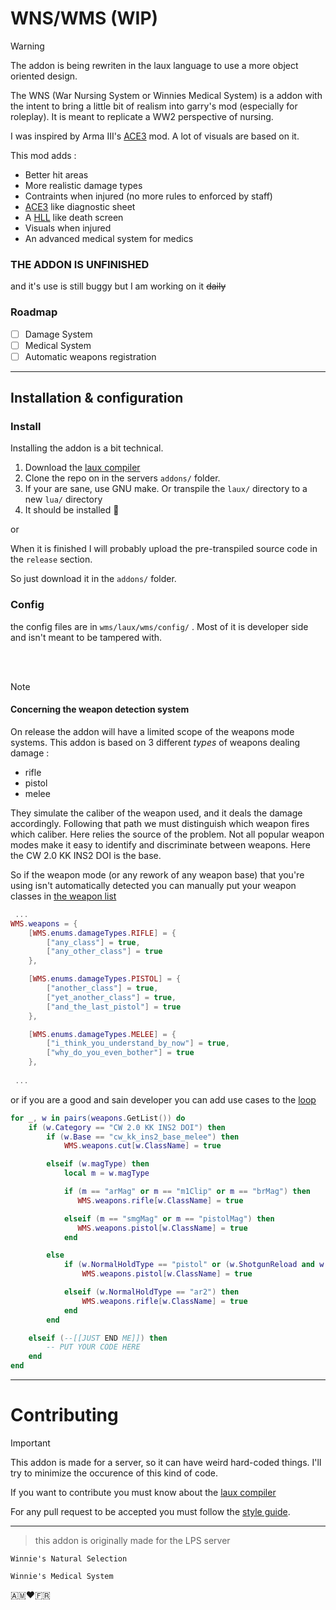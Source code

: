 # WNS/WMS (WIP)

> [!WARNING]
> The addon is being rewriten in the laux language to use a more object oriented design.

The WNS (War Nursing System or Winnies Medical System) is a addon with the intent to bring a little bit of realism into garry's mod (especially for roleplay). It is meant to replicate a WW2 perspective of nursing.

I was inspired by Arma III's [ACE3](https://github.com/acemod/ACE3) mod.
A lot of visuals are based on it.

This mod adds :
- Better hit areas
- More realistic damage types
- Contraints when injured (no more rules to enforced by staff)
- [ACE3](https://github.com/acemod/ACE3) like diagnostic sheet
- A [HLL](https://www.hellletloose.com/) like death screen
- Visuals when injured
- An advanced medical system for medics

### **THE ADDON IS UNFINISHED**

and it's use is still buggy but I am working on it ~~daily~~ 


### Roadmap
- [ ] Damage System
- [ ] Medical System
- [ ] Automatic weapons registration

---
## Installation & configuration

### Install

Installing the addon is a bit technical.

1. Download the [laux compiler](https://github.com/8char/laux-compiler)
2. Clone the repo on in the servers `addons/` folder.
3. If your are sane, use GNU make. Or transpile the `laux/` directory to a new `lua/` directory 
4. It should be installed 🎊

or 

When it is finished I will probably upload the pre-transpiled source code in the `release` section.

So just download it in the `addons/` folder.

### Config


the config files are in `wms/laux/wms/config/` . Most of it is developer side and isn't meant to be tampered with.

<br>
<br>

> [!NOTE]
> #### Concerning the weapon detection system
> On release the addon will have a limited scope of the weapons mode systems.
This addon is based on 3 different *types* of weapons dealing damage : 
>* rifle
>* pistol
>* melee
>
>They simulate the caliber of the weapon used, and it deals the damage accordingly.
Following that path we must distinguish which weapon fires which caliber. Here relies the source of the problem. Not all popular weapon modes make it easy to identify and discriminate between weapons. Here the CW 2.0 KK INS2 DOI is the base.
>
>So if the weapon mode (or any rework of any weapon base) that you're using isn't automatically detected you can manually put your weapon classes in [the weapon list](.laux/wms/config/weapons.laux#L10-L30)

```lua
 ...
WMS.weapons = {
    [WMS.enums.damageTypes.RIFLE] = {
        ["any_class"] = true,
        ["any_other_class"] = true
    },

    [WMS.enums.damageTypes.PISTOL] = {
        ["another_class"] = true,
        ["yet_another_class"] = true,
        ["and_the_last_pistol"] = true
    },

    [WMS.enums.damageTypes.MELEE] = {
        ["i_think_you_understand_by_now"] = true,
        ["why_do_you_even_bother"] = true
    },
 
 ...
```

or if you are a good and sain developer you can add use cases to the [loop](./lua/config/weapons.lua#L62-L86)

```lua
for _, w in pairs(weapons.GetList()) do
    if (w.Category == "CW 2.0 KK INS2 DOI") then
        if (w.Base == "cw_kk_ins2_base_melee") then
            WMS.weapons.cut[w.ClassName] = true

        elseif (w.magType) then
            local m = w.magType

            if (m == "arMag" or m == "m1Clip" or m == "brMag") then
               WMS.weapons.rifle[w.ClassName] = true

            elseif (m == "smgMag" or m == "pistolMag") then
               WMS.weapons.pistol[w.ClassName] = true
            end

        else
            if (w.NormalHoldType == "pistol" or (w.ShotgunReload and w.Shots > 1)) then
                WMS.weapons.pistol[w.ClassName] = true

            elseif (w.NormalHoldType == "ar2") then
                WMS.weapons.rifle[w.ClassName] = true
            end
        end

    elseif (--[[JUST END ME]]) then
        -- PUT YOUR CODE HERE
    end
end
```

---
# Contributing

> [!IMPORTANT]
> This addon is made for a server, so it can have weird hard-coded things.
> I'll try to minimize the occurence of this kind of code.

If you want to contribute you must know about the [laux compiler](https://github.com/8char/laux-compiler)

For any pull request to be accepted you must follow the [style guide](./STYLE_GUIDELINE.md).


---
> this addon is originally made for the LPS server

`Winnie's Natural Selection`

`Winnie's Medical System`

🇦🇲❤️🇫🇷